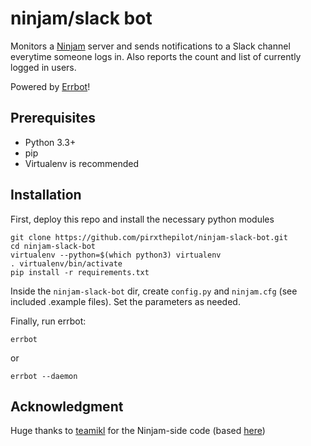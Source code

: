 # ninjam/slack bot

Monitors a [Ninjam](http://www.cockos.com/ninjam/) server and sends notifications to a Slack channel everytime someone logs in. Also reports the count and list of currently logged in users.

Powered by [Errbot](http://errbot.io)!


## Prerequisites

* Python 3.3+
* pip
* Virtualenv is recommended


## Installation

First, deploy this repo and install the necessary python modules

```
git clone https://github.com/pirxthepilot/ninjam-slack-bot.git
cd ninjam-slack-bot
virtualenv --python=$(which python3) virtualenv
. virtualenv/bin/activate
pip install -r requirements.txt
```

Inside the `ninjam-slack-bot` dir, create `config.py` and `ninjam.cfg` (see included .example files). Set the parameters as needed.

Finally, run errbot:

```
errbot
```

or

```
errbot --daemon
```


## Acknowledgment

Huge thanks to [teamikl](https://github.com/teamikl) for the Ninjam-side code (based [here](https://github.com/teamikl/ninjam-chat/blob/master/src/ninjam-bot/bot.py))
